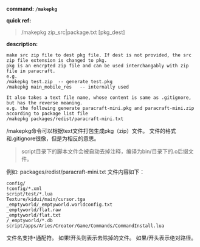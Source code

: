 <!-- BEGIN_AUTOGEN: do NOT edit in this block -->

**command: `/makepkg`**

**quick ref:**
> /makepkg zip_src|package.txt [pkg_dest]

**description:**

```
make src zip file to dest pkg file. If dest is not provided, the src zip file extension is changed to pkg. 
pkg is an encrpted zip file and can be used interchangably with zip file in paracraft. 
e.g.
/makepkg test.zip  -- generate test.pkg
/makepkg main_mobile_res   -- internally used

It also takes a text file name, whose content is same as .gitignore, but has the reverse meaning. 
e.g. the following generate paracraft-mini.pkg and paracraft-mini.zip according to package list file
/makepkg packages/redist/paracraft-mini.txt 
```

<!-- END_AUTOGEN-->

/makepkg命令可以根据text文件打包生成pkg（zip）文件。
文件的格式和.gitignore很像，但是为相反的意思。 
> script目录下的脚本文件会被自动去掉注释，编译为bin/目录下的.o后缀文件。

例如: packages/redist/paracraft-mini.txt 文件内容如下：
```
config/
!config/*.xml
script/test/*.lua
Texture/kidui/main/cursor.tga
_emptyworld/_emptyworld.worldconfig.txt
_emptyworld/flat.raw
_emptyworld/flat.txt
/_emptyworld/*.db
script/apps/Aries/Creator/Game/Commands/CommandInstall.lua
```
文件名支持`*`通配符。 如果!开头则表示去除掉的文件。 如果/开头表示绝对路径。 

